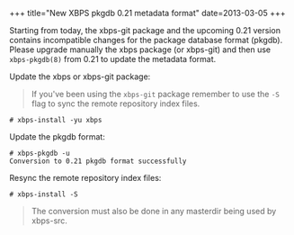 +++
title="New XBPS pkgdb 0.21 metadata format"
date=2013-03-05
+++

Starting from today, the xbps-git package and the upcoming 0.21 version contains incompatible changes for the package database format (pkgdb). Please upgrade manually the xbps package (or xbps-git) and then use `xbps-pkgdb(8)` from 0.21 to update the metadata format.

Update the xbps or xbps-git package:

> If you've been using the `xbps-git` package remember to use the `-S` flag to sync the remote repository index files.

    # xbps-install -yu xbps

Update the pkgdb format:

    # xbps-pkgdb -u
    Conversion to 0.21 pkgdb format successfully

Resync the remote repository index files:

    # xbps-install -S

> The conversion must also be done in any masterdir being used by xbps-src.

